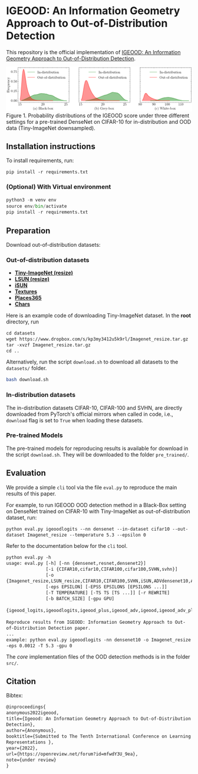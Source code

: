# IGEOOD: An Information Geometry Approach to Out-of-Distribution Detection

This repository is the official implementation of [IGEOOD: An Information Geometry Approach to Out-of-Distribution Detection](https://github.com/igeood/Igeood).

![Histogram](images/kde.png)
Figure 1. Probability distributions of the IGEOOD score under three different settings for a pre-trained DenseNet on CIFAR-10 for in-distribution and OOD data (Tiny-ImageNet downsampled).

## Installation instructions

To install requirements, run:

```setup
pip install -r requirements.txt
```

### (Optional) With Virtual environment

```python
python3 -m venv env
source env/bin/activate
pip install -r requirements.txt
```

## Preparation

Download out-of-distribution datasets:

### Out-of-distribution datasets

* **[Tiny-ImageNet (resize)](https://www.dropbox.com/s/kp3my3412u5k9rl/Imagenet_resize.tar.gz)**
* **[LSUN (resize)](https://www.dropbox.com/s/moqh2wh8696c3yl/LSUN_resize.tar.gz)** 
* **[iSUN](https://www.dropbox.com/s/ssz7qxfqae0cca5/iSUN.tar.gz)**
* **[Textures](https://www.robots.ox.ac.uk/~vgg/data/dtd/download/dtd-r1.0.1.tar.gz)**
* **[Places365](http://data.csail.mit.edu/places/places365/val_256.tar)**
* **[Chars](http://www.ee.surrey.ac.uk/CVSSP/demos/chars74k/EnglishImg.tgz)**

Here is an example code of downloading Tiny-ImageNet dataset. In the **root** directory, run

```shell
cd datasets
wget https://www.dropbox.com/s/kp3my3412u5k9rl/Imagenet_resize.tar.gz
tar -xvzf Imagenet_resize.tar.gz
cd ..
```

Alternatively, run the script `download.sh` to download all datasets to the `datasets/` folder.

```bash
bash download.sh
```

### In-distribution datasets

The in-distribution datasets CIFAR-10, CIFAR-100 and SVHN, are directly downloaded from PyTorch's official mirrors when called in code, i.e., `download` flag is set to `True` when loading these datasets.

### Pre-trained Models

The pre-trained models for reproducing results is available for download in the script `download.sh`. They will be downloaded to the folder `pre_trained/`.

## Evaluation

We provide a simple `cli` tool via the file `eval.py` to reproduce the main results of this paper.

For example, to run IGEOOD OOD detection method in a Black-Box setting on DenseNet trained on CIFAR-10 with Tiny-ImageNet as out-of-distribution dataset, run:

```shell
python eval.py igeoodlogits --nn densenet --in-dataset cifar10 --out-dataset Imagenet_resize --temperature 5.3 --epsilon 0 
```

Refer to the documentation below for the `cli` tool.

```shell
python eval.py -h
usage: eval.py [-h] [-nn {densenet,resnet,densenet2}]
               [-i {CIFAR10,cifar10,CIFAR100,cifar100,SVHN,svhn}]
               [-o {Imagenet_resize,LSUN_resize,CIFAR10,CIFAR100,SVHN,iSUN,ADVdensenet10,ADVdensenet100,ADVdensenet_svhn,ADVresnet_cifar10,ADVresnet_cifar100,ADVresnet_svhn,Places365,Textures,Chars74K,gaussian_noise_dataset}]
               [-eps EPSILON] [-EPSS EPSILONS [EPSILONS ...]]
               [-T TEMPERATURE] [-TS TS [TS ...]] [-r REWRITE]
               [-b BATCH_SIZE] [-gpu GPU]
               {igeood_logits,igeoodlogits,igeood_plus,igeood_adv,igeood,igeood_adv_plus,msp,odin,energy,mahalanobis,mahalanobis_adv}

Reproduce results from IGEOOD: Information Geometry Approach to Out-
of-Distribution Detection paper.
...
example: python eval.py igeoodlogits -nn densenet10 -o Imagenet_resize
-eps 0.0012 -T 5.3 -gpu 0
```

The *core* implementation files of the OOD detection methods is in the folder `src/`.

## Citation

Bibtex:

```text
@inproceedings{
anonymous2022igeood,
title={Igeood: An Information Geometry Approach to Out-of-Distribution Detection},
author={Anonymous},
booktitle={Submitted to The Tenth International Conference on Learning Representations },
year={2022},
url={https://openreview.net/forum?id=mfwdY3U_9ea},
note={under review}
}
```